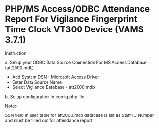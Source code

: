 <h1>PHP/MS Access/ODBC Attendance Report For Vigilance Fingerprint Time Clock VT300 Device (VAMS 3.7.1)</h1>

Instruction

a. Setup your ODBC Data Source Connection For MS Access Database (att2000.mdb)
- Add System DSN - Microsoft Access Driver
- Enter Data Source Name
- Select Vigilance Database - att2000.mdb

b. Setup configuration in config.php file

Notes

SSN field in user table for att2000.mdb database is set as Staff IC Number and must be filled out for attendance report